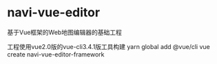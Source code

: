 # navi-vue-editor 
基于Vue框架的Web地图编辑器的基础工程

工程使用vue2.0版的vue-cli3.4.1版工具构建
yarn global add @vue/cli
vue create navi-vue-editor-framework

